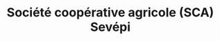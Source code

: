 ---
title: "Société coopérative agricole (SCA) Sevépi"
url: /houville-en-vexin/societe-cooperative-agricole-sca-sevepi/
shop: Landwirtschaftlich
---